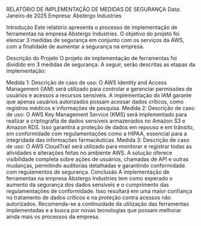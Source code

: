 RELATÓRIO DE IMPLEMENTAÇÃO DE MEDIDAS DE SEGURANÇA
Data: Janeiro de 2025
Empresa: Abstergo Industries


Introdução
Este relatório apresenta o processo de implementação de ferramentas na empresa Abstergo Industries. O objetivo do projeto foi elencar 3 medidas de segurança em conjunto com os serviços da AWS, com a finalidade de aumentar a segurança na empresa.

Descrição do Projeto
O projeto de implementação de ferramentas foi dividido em 3 medidas de segurança. A seguir, serão descritas as etapas da implementação:

Medida 1:
Descrição de caso de uso: O AWS Identity and Access Management (IAM) será utilizado para controlar e gerenciar permissões de usuários e acessos a recursos sensíveis. A implementação do IAM garante que apenas usuários autorizados possam acessar dados críticos, como registros médicos e informações de pesquisa.
Medida 2:
Descrição de caso de uso: O AWS Key Management Service (KMS) será implementado para realizar a criptografia de dados sensíveis armazenados no Amazon S3 e Amazon RDS. Isso garantirá a proteção de dados em repouso e em trânsito, em conformidade com regulamentações como a HIPAA, essencial para a integridade das informações farmacêuticas.
Medida 3:
Descrição de caso de uso: O AWS CloudTrail será utilizado para monitorar e registrar todas as atividades e alterações feitas no ambiente AWS. A solução oferece visibilidade completa sobre ações de usuários, chamadas de API e outras mudanças, permitindo auditorias detalhadas e garantindo conformidade com regulamentos de segurança.
Conclusão
A implementação de ferramentas na empresa Abstergo Industries tem como esperado o aumento da segurança dos dados sensíveis e o cumprimento das regulamentações de conformidade. Isso resultará em uma maior confiança no tratamento de dados críticos e na proteção contra acessos não autorizados. Recomenda-se a continuidade da utilização das ferramentas implementadas e a busca por novas tecnologias que possam melhorar ainda mais os processos da empresa.
